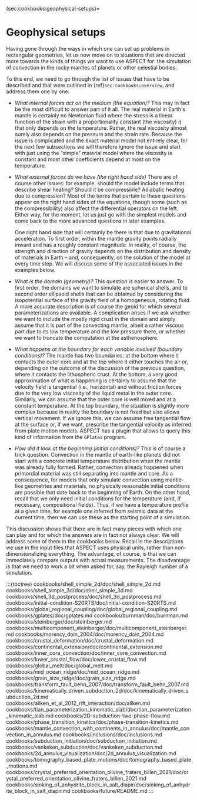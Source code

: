 (sec:cookbooks:geophysical-setups)=
# Geophysical setups

Having gone through the ways in which one can set up problems in rectangular
geometries, let us now move on to situations that are directed more towards
the kinds of things we want to use <span class="smallcaps">ASPECT</span> for:
the simulation of convection in the rocky mantles of planets or other
celestial bodies.

To this end, we need to go through the list of issues that have to be
described and that were outlined in {ref}`sec:cookbooks:overview`, and address them one
by one:

-   *What internal forces act on the medium (the equation)?* This may in fact
    be the most difficult to answer part of it all. The real material in
    Earth's mantle is certainly no Newtonian fluid where the stress is a
    linear function of the strain with a proportionality constant (the
    viscosity) $\eta$ that only depends on the temperature. Rather, the real
    viscosity almost surely also depends on the pressure and the strain rate.
    Because the issue is complicated and the exact material model not entirely
    clear, for the next few subsections we will therefore ignore the issue and
    start with just using the &ldquo;simple&rdquo; material model where the
    viscosity is constant and most other coefficients depend at most on the
    temperature.

-   *What external forces do we have (the right hand side)* There are of
    course other issues: for example, should the model include terms that
    describe shear heating? Should it be compressible? Adiabatic heating due
    to compression? Most of the terms that pertain to these questions appear
    on the right hand sides of the equations, though some (such as the
    compressibility) also affect the differential operators on the left.
    Either way, for the moment, let us just go with the simplest models and
    come back to the more advanced questions in later examples.

    One right hand side that will certainly be there is that due to
    gravitational acceleration. To first order, within the mantle gravity
    points radially inward and has a roughly constant magnitude. In reality,
    of course, the strength and direction of gravity depends on the
    distribution and density of materials in Earth &ndash; and, consequently,
    on the solution of the model at every time step. We will discuss some of
    the associated issues in the examples below.

-   *What is the domain (geometry)?* This question is easier to answer. To
    first order, the domains we want to simulate are spherical shells, and to
    second order ellipsoid shells that can be obtained by considering the
    isopotential surface of the gravity field of a homogeneous, rotating
    fluid. A more accurate description is of course the geoid for which
    several parameterizations are available. A complication arises if we ask
    whether we want to include the mostly rigid crust in the domain and simply
    assume that it is part of the convecting mantle, albeit a rather viscous
    part due to its low temperature and the low pressure there, or whether we
    want to truncate the computation at the asthenosphere.

-   *What happens at the boundary for each variable involved (boundary
    conditions)?* The mantle has two boundaries: at the bottom where it
    contacts the outer core and at the top where it either touches the air or,
    depending on the outcome of the discussion of the previous question, where
    it contacts the lithospheric crust. At the bottom, a very good
    approximation of what is happening is certainly to assume that the
    velocity field is tangential (i.e., horizontal) and without friction
    forces due to the very low viscosity of the liquid metal in the outer
    core. Similarly, we can assume that the outer core is well mixed and at a
    constant temperature. At the top boundary, the situation is slightly more
    complex because in reality the boundary is not fixed but also allows
    vertical movement. If we ignore this, we can assume free tangential flow
    at the surface or, if we want, prescribe the tangential velocity as
    inferred from plate motion models. <span class="smallcaps">ASPECT</span>
    has a plugin that allows to query this kind of information from the
    `GPlates` program.

-   *How did it look at the beginning (initial conditions)?* This is of course
    a trick question. Convection in the mantle of earth-like planets did not
    start with a concrete initial temperature distribution when the mantle was
    already fully formed. Rather, convection already happened when primordial
    material was still separating into mantle and core. As a consequence, for
    models that only simulate convection using mantle-like geometries and
    materials, no physically reasonable initial conditions are possible that
    date back to the beginning of Earth. On the other hand, recall that we
    only need initial conditions for the temperature (and, if necessary,
    compositional fields). Thus, if we have a temperature profile at a given
    time, for example one inferred from seismic data at the current time, then
    we can use these as the starting point of a simulation.

This discussion shows that there are in fact many pieces with which one can
play and for which the answers are in fact not always clear. We will address
some of them in the cookbooks below. Recall in the descriptions we use in the
input files that <span class="smallcaps">ASPECT</span> uses physical units,
rather than non-dimensionalizing everything. The advantage, of course, is that
we can immediately compare outputs with actual measurements. The disadvantage
is that we need to work a bit when asked for, say, the Rayleigh number of a
simulation.

:::{toctree}
cookbooks/shell_simple_2d/doc/shell_simple_2d.md
cookbooks/shell_simple_3d/doc/shell_simple_3d.md
cookbooks/shell_3d_postprocess/doc/shell_3d_postprocess.md
cookbooks/initial-condition-S20RTS/doc/initial-condition-S20RTS.md
cookbooks/global_regional_coupling/doc/global_regional_coupling.md
cookbooks/gplates/doc/gplates.md
cookbooks/burnman/doc/burnman.md
cookbooks/steinberger/doc/steinberger.md
cookbooks/multicomponent_steinberger/doc/multicomponent_steinberger.md
cookbooks/morency_doin_2004/doc/morency_doin_2004.md
cookbooks/crustal_deformation/doc/crustal_deformation.md
cookbooks/continental_extension/doc/continental_extension.md
cookbooks/inner_core_convection/doc/inner_core_convection.md
cookbooks/lower_crustal_flow/doc/lower_crustal_flow.md
cookbooks/global_melt/doc/global_melt.md
cookbooks/mid_ocean_ridge/doc/mid_ocean_ridge.md
cookbooks/grain_size_ridge/doc/grain_size_ridge.md
cookbooks/transform_fault_behn_2007/doc/transform_fault_behn_2007.md
cookbooks/kinematically_driven_subduction_2d/doc/kinematically_driven_subduction_2d.md
cookbooks/allken_et_al_2012_rift_interaction/doc/allken.md
cookbooks/tian_parameterization_kinematic_slab/doc/tian_parameterization_kinematic_slab.md
cookbooks/2D-subduction-two-phase-flow.md
cookbooks/phase_transition_kinetics/doc/phase-transition-kinetics.md
cookbooks/mantle_convection_with_continents_in_annulus/doc/mantle_convection_in_annulus.md
cookbooks/inclusions/doc/inclusions.md
cookbooks/subduction_initiation/doc/subduction_initiation.md
cookbooks/vankeken_subduction/doc/vankeken_subduction.md
cookbooks/2d_annulus_visualization/doc/2d_annulus_visualization.md
cookbooks/tomography_based_plate_motions/doc/tomography_based_plate_motions.md
cookbooks/crystal_preferred_orientation_olivine_fraters_billen_2021/doc/crystal_preferred_orientation_olivine_fraters_billen_2021.md
cookbooks/sinking_of_anhydrite_block_in_salt_diapir/doc/sinking_of_anhydrite_block_in_salt_diapir.md
cookbooks/future/README.md
:::
